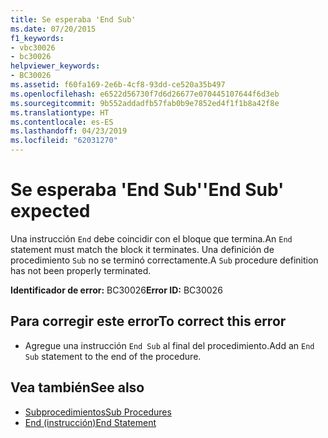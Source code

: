 ```yaml
---
title: Se esperaba 'End Sub'
ms.date: 07/20/2015
f1_keywords:
- vbc30026
- bc30026
helpviewer_keywords:
- BC30026
ms.assetid: f60fa169-2e6b-4cf8-93dd-ce520a35b497
ms.openlocfilehash: e6522d56730f7d6d26677e070445107644f6d3eb
ms.sourcegitcommit: 9b552addadfb57fab0b9e7852ed4f1f1b8a42f8e
ms.translationtype: HT
ms.contentlocale: es-ES
ms.lasthandoff: 04/23/2019
ms.locfileid: "62031270"
---
```

# <a name="end-sub-expected"></a><span data-ttu-id="cab9a-102">Se esperaba 'End Sub'</span><span class="sxs-lookup"><span data-stu-id="cab9a-102">'End Sub' expected</span></span>
<span data-ttu-id="cab9a-103">Una instrucción `End` debe coincidir con el bloque que termina.</span><span class="sxs-lookup"><span data-stu-id="cab9a-103">An `End` statement must match the block it terminates.</span></span> <span data-ttu-id="cab9a-104">Una definición de procedimiento `Sub` no se terminó correctamente.</span><span class="sxs-lookup"><span data-stu-id="cab9a-104">A `Sub` procedure definition has not been properly terminated.</span></span>  
  
 <span data-ttu-id="cab9a-105">**Identificador de error:** BC30026</span><span class="sxs-lookup"><span data-stu-id="cab9a-105">**Error ID:** BC30026</span></span>  
  
## <a name="to-correct-this-error"></a><span data-ttu-id="cab9a-106">Para corregir este error</span><span class="sxs-lookup"><span data-stu-id="cab9a-106">To correct this error</span></span>  
  
- <span data-ttu-id="cab9a-107">Agregue una instrucción `End Sub` al final del procedimiento.</span><span class="sxs-lookup"><span data-stu-id="cab9a-107">Add an `End Sub` statement to the end of the procedure.</span></span>  
  
## <a name="see-also"></a><span data-ttu-id="cab9a-108">Vea también</span><span class="sxs-lookup"><span data-stu-id="cab9a-108">See also</span></span>

- [<span data-ttu-id="cab9a-109">Subprocedimientos</span><span class="sxs-lookup"><span data-stu-id="cab9a-109">Sub Procedures</span></span>](../../visual-basic/programming-guide/language-features/procedures/sub-procedures.md)
- [<span data-ttu-id="cab9a-110">End (instrucción)</span><span class="sxs-lookup"><span data-stu-id="cab9a-110">End Statement</span></span>](../../visual-basic/language-reference/statements/end-statement.md)
